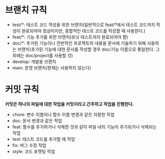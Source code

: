 # 브랜치 규칙
- test/*: 테스트 코드 작성을 위한 브랜치(일반적으로 feat/*에서 테스트 코드까지 작성이 완료되어야 정상이지만, 종합적인 테스트 코드를 작성할 때 사용한다.)
- feat/*: 기능 추가를 위한 브랜치(유닛 테스트까지 완료되어야 함)
- doc/*: 추가된 기능이나 전반적인 프로젝트의 내용을 문서에 기술하기 위해 사용하는 브랜치(추가된 기능에 대한 문서를 작성할 경우 doc/기능 이름으로 통일한다. 그 외에는 doc/project를 사용할 것)
- develop: 개발용 브랜치
- main: 운영 브랜치(현재는 사용하지 않는다)

# 커밋 규칙
**커밋은 하나의 파일에 대한 작업을 커밋이라고 간주하고 작업을 진행한다.**
- chore: 변수 이름이나 함수 이름 변경과 같은 자잘한 작업
- doc: 문서 변경과 같은 작업
- feat: 함수를 추가하거나 삭제한 것과 같이 파일 내의 기능이 추가되거나 삭제되는 작업
- test: 테스트 코드를 추가할 때 작업
- fix: 버그 수정 작업
- style: 코드 포맷팅 작업
